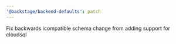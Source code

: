 ```yaml
---
'@backstage/backend-defaults': patch
---
```


Fix backwards icompatible schema change from adding support for cloudsql
